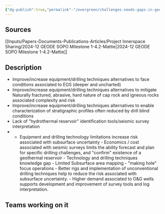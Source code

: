 ```yaml
---
{"dg-publish":true,"permalink":"/evergreen/challenges-needs-gaps-in-geothermal/limited-subsurace-understanding-when-making-hole/","tags":["need"]}
---
```


## Sources
[[Inputs/Papers-Documents-Publications-Articles/Project Innerspace Sharing/2024-12 GEODE SOPO Milestone 1-4.2-Mattie\|2024-12 GEODE SOPO Milestone 1-4.2-Mattie]]

## Description

- Improve/increase equipment/drilling techniques alternatives to face conditions associated to EGS (deeper and uncharted) 
- Improve/increase equipment/drilling techniques alternatives to mitigate Naturally fractured, abrasive, hard nature of cap rock and igneous rocks associated complexity and risk
- Improve/increase equipment/drilling techniques alternatives to enable characterization of stratigraphic profiles often reduced by drill blind conditions 
- Lack of "hydrothermal reservoir" identification tools/seismic survey interpretation 
 - - Equipment and drilling technology limitations increase risk associated with subsurface uncertainty - Economics / cost associated with seismic surveys limits the ability forecast and plan for specific drilling challenges, and "confirm" existence of a geothermal reservoir - Technology and drilling techniques knowledge gap - Limited Subsurface area mapping - "making hole" focus operations - Better rigs and implementation of unconventional drilling techniques help to reduce the risk associated with subsurface uncertainty. - Higher demand associated to O&G wells supports development and improvement of survey tools and log interpretation. 

## Teams working on it


